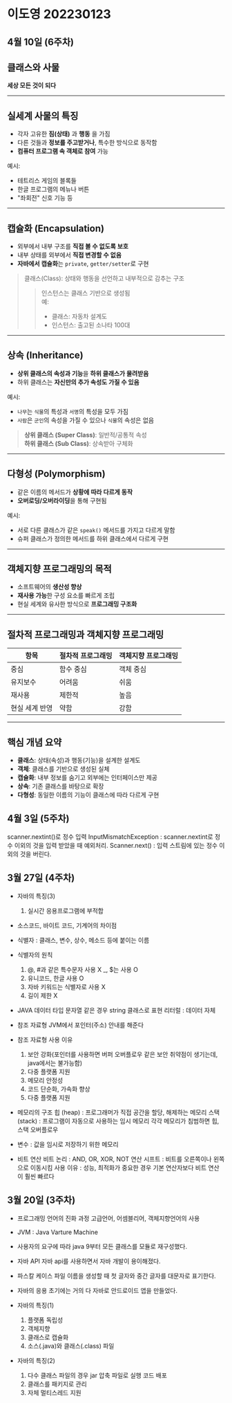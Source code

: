 # 이도영 202230123

## 4월 10일 (6주차)
## 클래스와 사물  
**세상 모든 것이 되다**

---

## 실세계 사물의 특징

- 각자 고유한 **짐(상태)** 과 **행동** 을 가짐
- 다른 것들과 **정보를 주고받거나**, 특수한 방식으로 동작함
- **컴퓨터 프로그램 속 객체로 참여** 가능

예시:
- 테트리스 게임의 블록들
- 한글 프로그램의 메뉴나 버튼
- "좌회전" 신호 기능 등

---

## 캡슐화 (Encapsulation)

- 외부에서 내부 구조를 **직접 볼 수 없도록 보호**
- 내부 상태를 외부에서 **직접 변경할 수 없음**
- **자바에서 캡슐화**는 `private`, `getter/setter`로 구현

> 클래스(Class): 상태와 행동을 선언하고 내부적으로 감추는 구조  
> > 인스턴스는 클래스 기반으로 생성됨  
> > 예:  
> > - 클래스: 자동차 설계도  
> > - 인스턴스: 출고된 소나타 100대  

---

## 상속 (Inheritance)

- **상위 클래스의 속성과 기능**을 **하위 클래스가 물려받음**
- 하위 클래스는 **자신만의 추가 속성도 가질 수 있음**

예시:
- `나무`는 `식물`의 특성과 `서명`의 특성을 모두 가짐  
- `사람`은 `군인`의 속성을 가질 수 있으나 `식물`의 속성은 없음

> **상위 클래스 (Super Class)**: 일반적/공통적 속성  
> **하위 클래스 (Sub Class)**: 상속받아 구체화

---

## 다형성 (Polymorphism)

- 같은 이름의 메서드가 **상황에 따라 다르게 동작**
- **오버로딩/오버라이딩**을 통해 구현됨

예시:
- 서로 다른 클래스가 같은 `speak()` 메서드를 가지고 다르게 말함  
- 슈퍼 클래스가 정의한 메서드를 하위 클래스에서 다르게 구현

---

## 객체지향 프로그래밍의 목적

- 소프트웨어의 **생산성 향상**
- **재사용 가능**한 구성 요소를 빠르게 조립
- 현실 세계와 유사한 방식으로 **프로그래밍 구조화**

---

## 절차적 프로그래밍과 객체지향 프로그래밍

| 항목 | 절차적 프로그래밍 | 객체지향 프로그래밍 |
|------|--------------------|--------------------|
| 중심 | 함수 중심 | 객체 중심 |
| 유지보수 | 어려움 | 쉬움 |
| 재사용 | 제한적 | 높음 |
| 현실 세계 반영 | 약함 | 강함 |

---

## 핵심 개념 요약

- **클래스**: 상태(속성)과 행동(기능)을 설계한 설계도
- **객체**: 클래스를 기반으로 생성된 실체
- **캡슐화**: 내부 정보를 숨기고 외부에는 인터페이스만 제공
- **상속**: 기존 클래스를 바탕으로 확장
- **다형성**: 동일한 이름의 기능이 클래스에 따라 다르게 구현



## 4월 3일 (5주차)
scanner.nextint()로 정수 입력
InputMismatchException : scanner.nextint로 정수 이외의 것을 입력 받았을 때 예외처리.
Scanner.next() : 입력 스트림에 있는 정수 이외의 것을 버린다.


## 3월 27일 (4주차)
* 자바의 특징(3)
  1. 실시간 응용프로그램에 부적합

* 소스코드, 바이트 코드, 기계어의 차이점

* 식별자 : 클래스, 변수, 상수, 메소드 등에 붙이는 이름
* 식별자의 원칙
  1. @, #과 같은 특수문자 사용 X _, $는 사용 O
  2. 유니코드, 한글 사용 O
  3. 자바 키워드는 식별자로 사용 X
  4. 길이 제한 X

* JAVA 데이터 타입
  문자열 같은 경우 string 클래스로 표현
  리터럴 : 데이터 자체

* 참조 자료형
  JVM에서 포인터(주소) 안내를 해준다

* 참조 자료형 사용 이유
  1. 보안 강화(포인터를 사용하면 버퍼 오버플로우 같은 보안 취약점이 생기는데, java에서는 불가능함)
  2. 다중 플랫폼 지원
  3. 메모리 안정성
  4. 코드 단순화, 가속화 향상
  5. 다중 플랫폼 지원

* 메모리의 구조
  힙 (heap) : 프로그래머가 직접 공간을 할당, 해제하는 메모리
  스택 (stack) : 프로그램이 자동으로 사용하는 임시 메모리 
  각각 메모리가 침범하면 힙, 스택 오버플로우

* 변수 : 값을 임시로 저장하기 위한 메모리

* 비트 연산
  비트 논리 : AND, OR, XOR, NOT 연산
  시프트 : 비트를 오른쪽이나 왼쪽으로 이동시킴
  사용 이유 : 성능, 최적화가 중요한 경우 기본 연산자보다 비트 연산이 훨씬 빠르다
  

## 3월 20일 (3주차)
* 프로그래밍 언어의 진화 과정
  고급언어, 어셈블리어, 객체지향언어의 사용

* JVM : Java Varture Machine
  
* 사용자의 요구에 따라 java 9부터 모든 클래스를 모듈로 재구성했다.

* 자바 API
  자바 api를 사용하면서 자바 개발이 용이해졌다.

* 파스칼 케이스
  파일 이름을 생성할 때 첫 글자와 중간 글자를 대문자로 표기한다.

* 자바의 응용
  초기에는 거의 다 자바로 안드로이드 앱을 만들었다.

* 자바의 특징(1)
  1. 플랫폼 독립성
  2. 객체지향
  3. 클래스로 캡슐화
  4. 소스(.java)와 클래스(.class) 파일

* 자바의 특징(2)
  1. 다수 클래스 파일의 경우 jar 압축 파일로 실행 코드 배포
  2. 클래스를 패키지로 관리
  3. 자체 멀티스레드 지원
